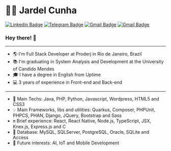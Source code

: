 # :man_technologist: Jardel Cunha

[![Linkedin Badge](https://img.shields.io/badge/-LinkedIn-blue?style=flat-square&logo=Linkedin&logoColor=white&link=https://www.linkedin.com/in/jardelcunhadeveloper/)](https://www.linkedin.com/in/jardelcunhadeveloper/)
[![Telegram Badge](https://img.shields.io/badge/-Telegram-1ca0f1?style=flat-square&labelColor=1ca0f1&logo=telegram&logoColor=white&link=https://t.me/jardelcunhadeveloper)](https://t.me/jardelcunhadeveloper)
[![Gmail Badge](https://img.shields.io/badge/-Gmail-c14438?style=flat-square&logo=Gmail&logoColor=white&link=mailto:developerprojectfullstack@gmail.com)](mailto:jardelgcunha.ti@gmail.com)
[![Gmail Badge](https://img.shields.io/badge/-Gmail-c14438?style=flat-square&logo=Gmail&logoColor=white&link=mailto:developerprojectfullstack@gmail.com)](mailto:developerprojectfullstack@gmail.com)

### Hey there! 👋

<hr/>

- 🌎 I'm Full Stack Developer at Proderj in Rio de Janeiro, Brazil
- 📚 I'm graduating in System Analysis and Development at the University of Candido Mendes
- 🎓 I have a degree in English from Uptime
- 💻 3 years of experience in Front-end and Back-end

<hr/>

- 💙 Main Techs: Java, PHP, Python, Javascript, Wordpress, HTML5 and CSS3
- 💡 Main Frameworks, libs and utilities: Quarkus, Composer, PHPUnit, PHPCS, PHAN, Django, JQuery, Bootstrap and Sass
- 🔛 Brief experience: React, React Native, Node.js, TypeScript, JSX, Knex.js, Express.js and C
- 🔐 Database: MySQL, SQLServer, PostgreSQL, Oracle, SQLite and Access
- 🚀 Future interests: AI, IoT and Mobile Development

<!--
**JardelDeveloper/JardelDeveloper** is a ✨ _special_ ✨ repository because its `README.md` (this file) appears on your GitHub profile.

Here are some ideas to get you started:

- 🔭 I’m currently working on ...
- 🌱 I’m currently learning ...
- 👯 I’m looking to collaborate on ...
- 🤔 I’m looking for help with ...
- 💬 Ask me about ...
- 📫 How to reach me: ...
- 😄 Pronouns: ...
- ⚡ Fun fact: ...
- ⚡ Fun fact: I want to be Fullstack Developer
-->
